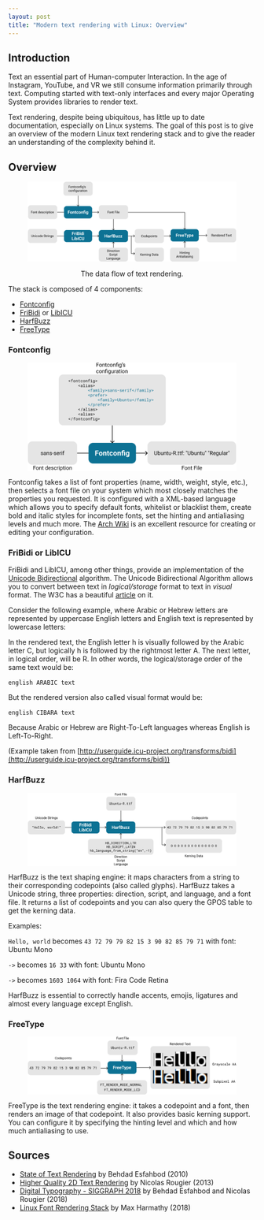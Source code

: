 ```yaml
---
layout: post
title: "Modern text rendering with Linux: Overview"
---
```


## Introduction

Text an essential part of Human-computer Interaction. In the age of Instagram,
YouTube, and VR we still consume information primarily through text. Computing
started with text-only interfaces and every major Operating System provides
libraries to render text.

Text rendering, despite being ubiquitous, has little up to date documentation,
especially on Linux systems. The goal of this post is to give an overview of the
modern Linux text rendering stack and to give the reader an understanding of
the complexity behind it.

## Overview

<figure>
<img src="/assets/images/modern-text-rendering-linux-overview/overview.svg"
style="max-width: auto; display: block; margin: auto;"/>
<figcaption style="text-align: center; margin-top: 1rem;">The data flow of text rendering.</figcaption>
</figure>

The stack is composed of 4 components:

- [Fontconfig](https://www.freedesktop.org/wiki/Software/fontconfig/)
- [FriBidi](https://github.com/fribidi/fribidi) or [LibICU](http://site.icu-project.org/home)
- [HarfBuzz](https://www.freedesktop.org/wiki/Software/fontconfig/)
- [FreeType](https://www.freetype.org/)

### Fontconfig

<figure>
<img src="/assets/images/modern-text-rendering-linux-overview/fontconfig.svg"
style="max-width: auto; display: block; margin: auto;"/>
</figure>

Fontconfig takes a list of font properties (name, width, weight, style, etc.),
then selects a font file on your system which most closely matches the properties
you requested. It is configured with a XML-based language which allows you to
specify default fonts, whitelist or blacklist them, create bold and italic styles
for incomplete fonts, set the hinting and antialiasing levels and much more.
The [Arch Wiki](https://wiki.archlinux.org/index.php/Font_configuration) is an
excellent resource for creating or editing your configuration.

### FriBidi or LibICU

FriBidi and LibICU, among other things, provide an implementation of the [Unicode Bidirectional](http://www.unicode.org/reports/tr9/)
algorithm. The Unicode Bidirectional Algorithm allows you to convert between text
in _logical/storage_ format to text in _visual_ format. The W3C has a beautiful
[article](https://www.w3.org/International/articles/inline-bidi-markup/uba-basics)
on it.

Consider the following example, where Arabic or Hebrew letters are represented by uppercase
English letters and English text is represented by lowercase letters:

In the rendered text, the English letter h is visually followed by the Arabic letter C,
but logically h is followed by the rightmost letter A. The next letter, in logical order,
will be R. In other words, the logical/storage order of the same text would be:

```
english ARABIC text
```

But the rendered version also called visual format would be:

```
english CIBARA text
```

Because Arabic or Hebrew are Right-To-Left languages whereas English is Left-To-Right.

(Example taken from [http://userguide.icu-project.org/transforms/bidi](http://userguide.icu-project.org/transforms/bidi))

### HarfBuzz

<figure>
<img src="/assets/images/modern-text-rendering-linux-overview/harfbuzz.svg"
style="max-width: auto; display: block; margin: auto;"/>
</figure>

HarfBuzz is the text shaping engine: it maps characters from a string to their
corresponding codepoints (also called glyphs). HarfBuzz takes a Unicode string,
three properties: direction, script, and language, and a font file. It returns
a list of codepoints and you can also query the GPOS table to get the kerning data.

Examples:

`Hello, world` becomes `43 72 79 79 82 15 3 90 82 85 79 71` with font: Ubuntu Mono

`->` becomes `16 33` with font: Ubuntu Mono

`->` becomes `1603 1064` with font: Fira Code Retina

HarfBuzz is essential to correctly handle accents, emojis, ligatures and almost
every language except English.

### FreeType

<figure>
<img src="/assets/images/modern-text-rendering-linux-overview/freetype.svg"
style="max-width: auto; display: block; margin: auto;"/>
</figure>

FreeType is the text rendering engine: it takes a codepoint and a font, then renders an image of that codepoint. It also provides basic kerning support.
You can configure it by specifying the hinting level and which and how much antialiasing to use.

## Sources

- [State of Text Rendering](http://behdad.org/text/) by Behdad Esfahbod (2010)
- [Higher Quality 2D Text Rendering](https://hal.inria.fr/hal-00821839/document) by Nicolas Rougier (2013)
- [Digital Typography - SIGGRAPH 2018](https://www.slideshare.net/NicolasRougier1/siggraph-2018-digital-typography) by Behdad Esfahbod and Nicolas Rougier (2018)
- [Linux Font Rendering Stack](https://www.youtube.com/watch?v=wzEZhzeRjFk) by Max Harmathy (2018)
